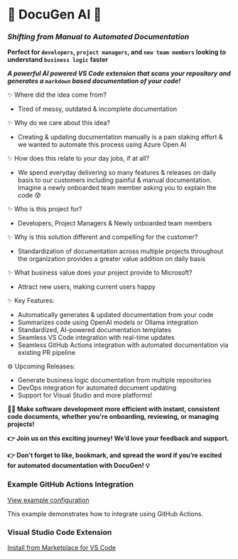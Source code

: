 # 🚀 DocuGen AI 🚀

### *Shifting from Manual to Automated Documentation*

**Perfect for `developers`, `project managers`, and `new team members` looking to understand `business logic` faster**

***A powerful AI powered VS Code extension that scans your repository and generates a `markdown` based documentation of your code!***

✨ Where did the idea come from?
- Tired of messy, outdated & incomplete documentation

✨ Why do we care about this idea?
- Creating & updating documentation manually is a pain staking effort & we wanted to automate this process using Azure Open AI

✨ How does this relate to your day jobs, if at all?
- We spend everyday delivering so many features & releases on daily basis to our customers including painful & manual documentation. Imagine a newly onboarded team member asking you to explain the code 😰

✨ Who is this project for?
- Developers, Project Managers & Newly onboarded team members

✨ Why is this solution different and compelling for the customer?
- Standardization of documentation across multiple projects throughout the organization provides a greater value addition on daily basis

✨ What business value does your project provide to Microsoft?
- Attract new users, making current users happy

✨ Key Features:
- Automatically generates & updated documentation from your code
- Summarizes code using OpenAI models or Ollama integration
- Standardized, AI-powered documentation templates
- Seamless VS Code integration with real-time updates
- Seamless GitHub Actions integration with automated documentation via existing PR pipeline

⚙️ Upcoming Releases:
- Generate business logic documentation from multiple repositories
- DevOps integration for automated document updating
- Support for Visual Studio and more platforms!

**👩‍💻 Make software development more efficient with instant, consistent code documents, whether you're onboarding, reviewing, or managing projects!**

**👉 Join us on this exciting journey! We’d love your feedback and support.**

**👉 Don’t forget to like, bookmark, and spread the word if you’re excited for automated documentation with DocuGen! 💡**

### Example GitHub Actions Integration

[View example configuration](examples/integration/github-actions.yml)

This example demonstrates how to integrate using GitHub Actions.

### Visual Studio Code Extension

[Install from Marketplace for VS Code](https://marketplace.visualstudio.com/items?itemName=DocuGenAI.docugenai)
